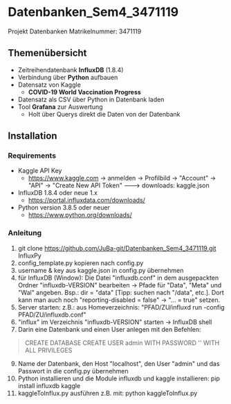 # Datenbanken_Sem4_3471119
Projekt Datenbanken
Matrikelnummer: 3471119
## Themenübersicht
* Zeitreihendatenbank __InfluxDB__ (1.8.4)
* Verbindung über __Python__ aufbauen
* Datensatz von Kaggle
  * __COVID-19 World Vaccination Progress__
* Datensatz als CSV über Python in Datenbank laden
* Tool __Grafana__ zur Auswertung
  * Holt über Querys direkt die Daten von der Datenbank
## Installation
### Requirements
* Kaggle API Key
  * https://www.kaggle.com -> anmelden -> Profilbild -> "Account" -> "API" -> "Create New API Token" ---> downloads: kaggle.json
* InfluxDB 1.8.4 oder neue 1.x
  * https://portal.influxdata.com/downloads/
* Python version 3.8.5 oder neuer
  * https://www.python.org/downloads/
### Anleitung
1. git clone https://github.com/JuBa-git/Datenbanken_Sem4_3471119.git InfluxPy
2. config_template.py kopieren nach config.py
3. username & key aus kaggle.json in config.py übernehmen
4. für InfluxDB (Window): Die Datei "influxdb.conf" in dem ausgepackten Ordner "influxdb-VERSION" bearbeiten -> Pfade für "Data", "Meta" und "Wal" angeben. Bsp.: dir = "data" [Tipp: suchen nach "/data", etc.]. Dort kann man auch noch "reporting-disabled = false" -> "... = true" setzen.
5. Server starten: z.B.: aus Homeverzeichnis: "PFAD/ZU/influxd run -config PFAD/ZU/influxdb.conf"
6. "influx" im Verzeichnis "influxdb-VERSION" starten -> InfluxDB shell
7. Darin eine Datenbank und einen User anlegen mit den Befehlen:
  > CREATE DATABASE <myDB>
  > CREATE USER admin WITH PASSWORD '<password>' WITH ALL PRIVILEGES
9. Name der Datenbank, den Host "localhost", den User "admin" und das Passwort in die config.py übernehmen
10. Python installieren und die Module influxdb und kaggle installieren: pip install influxdb kaggle
11. kaggleToInflux.py ausführen z.B. mit: python kaggleToInflux.py
